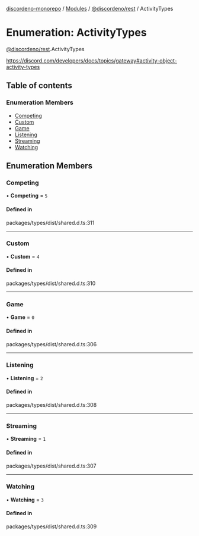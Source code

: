 [discordeno-monorepo](../README.md) / [Modules](../modules.md) / [@discordeno/rest](../modules/discordeno_rest.md) / ActivityTypes

# Enumeration: ActivityTypes

[@discordeno/rest](../modules/discordeno_rest.md).ActivityTypes

https://discord.com/developers/docs/topics/gateway#activity-object-activity-types

## Table of contents

### Enumeration Members

- [Competing](discordeno_rest.ActivityTypes.md#competing)
- [Custom](discordeno_rest.ActivityTypes.md#custom)
- [Game](discordeno_rest.ActivityTypes.md#game)
- [Listening](discordeno_rest.ActivityTypes.md#listening)
- [Streaming](discordeno_rest.ActivityTypes.md#streaming)
- [Watching](discordeno_rest.ActivityTypes.md#watching)

## Enumeration Members

### Competing

• **Competing** = `5`

#### Defined in

packages/types/dist/shared.d.ts:311

---

### Custom

• **Custom** = `4`

#### Defined in

packages/types/dist/shared.d.ts:310

---

### Game

• **Game** = `0`

#### Defined in

packages/types/dist/shared.d.ts:306

---

### Listening

• **Listening** = `2`

#### Defined in

packages/types/dist/shared.d.ts:308

---

### Streaming

• **Streaming** = `1`

#### Defined in

packages/types/dist/shared.d.ts:307

---

### Watching

• **Watching** = `3`

#### Defined in

packages/types/dist/shared.d.ts:309
